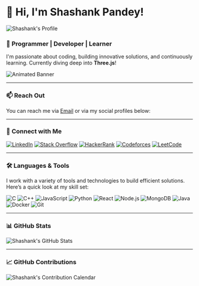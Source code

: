 # 👋 Hi, I'm **Shashank Pandey**!

![Shashank's Profile](https://avatars.githubusercontent.com/u/101212370?v=4)

### 🌱 **Programmer | Developer | Learner**  
I'm passionate about coding, building innovative solutions, and continuously learning. Currently diving deep into **Three.js**!

![Animated Banner](https://media.giphy.com/media/Yl43d90XMPvko/giphy.gif)

---

### 📫 **Reach Out**  
You can reach me via [Email](mailto:s9098544118@gmail.com) or via my social profiles below:

---

### 📡 **Connect with Me**

[![LinkedIn](https://img.shields.io/badge/-LinkedIn-0A66C2?style=flat&logo=linkedin&logoColor=white)](https://linkedin.com/in/shashankpandey2070)
[![Stack Overflow](https://img.shields.io/badge/StackOverflow-FFC107?style=flat&logo=stackoverflow&logoColor=white)](https://stackoverflow.com/users/21217446/shashank-pandey)
[![HackerRank](https://img.shields.io/badge/HackerRank-2EC866?style=flat&logo=hackerrank&logoColor=white)](https://www.hackerrank.com/hydro2070)
[![Codeforces](https://img.shields.io/badge/Codeforces-1F8AC8?style=flat&logo=codeforces&logoColor=white)](https://codeforces.com/profile/s9098544118)
[![LeetCode](https://img.shields.io/badge/LeetCode-FFA116?style=flat&logo=leetcode&logoColor=white)](https://www.leetcode.com/hydro2070)

---

### 🛠️ **Languages & Tools**
I work with a variety of tools and technologies to build efficient solutions. Here’s a quick look at my skill set:

![C](https://img.shields.io/badge/-C-00599C?style=flat&logo=c&logoColor=white)
![C++](https://img.shields.io/badge/-C++-00599C?style=flat&logo=cplusplus&logoColor=white)
![JavaScript](https://img.shields.io/badge/-JavaScript-323330?style=flat&logo=javascript&logoColor=F7DF1E)
![Python](https://img.shields.io/badge/-Python-3776AB?style=flat&logo=python&logoColor=white)
![React](https://img.shields.io/badge/-React-61DAFB?style=flat&logo=react&logoColor=black)
![Node.js](https://img.shields.io/badge/-Node.js-339933?style=flat&logo=node.js&logoColor=white)
![MongoDB](https://img.shields.io/badge/-MongoDB-47A248?style=flat&logo=mongodb&logoColor=white)
![Java](https://img.shields.io/badge/-Java-007396?style=flat&logo=java&logoColor=white)
![Docker](https://img.shields.io/badge/-Docker-2496ED?style=flat&logo=docker&logoColor=white)
![Git](https://img.shields.io/badge/-Git-F1502F?style=flat&logo=git&logoColor=white)

---

### 📊 **GitHub Stats**

![Shashank's GitHub Stats](https://github-readme-stats.vercel.app/api?username=hydro2070&show_icons=true&count_private=true&theme=radical)

---

### 📈 **GitHub Contributions**

![Shashank's Contribution Calendar](https://github-readme-activity-graph.cyclic.app/graph?username=hydro2070&theme=github&hide_border=true)


